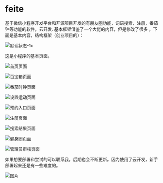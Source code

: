 # feite
基于微信小程序开发平台和开源项目开发的有朋友圈功能，词语搜索，注册，番茄钟等功能的软件，云开发.
基本框架借鉴了一个大佬的内容，但是修改了很多
。下面是基本内容，结构框架（创业项目的）：





![默认状态-1x](https://user-images.githubusercontent.com/99072450/233412158-18408574-7c40-4a00-99c5-73c1066beb11.png)


这是小程序的基本页面。

![首页页面](https://user-images.githubusercontent.com/99072450/233411174-37cace23-2c6e-4710-9f91-4a448762c347.png)


![百宝箱页面](https://user-images.githubusercontent.com/99072450/233411471-8f3e224c-baa0-4d91-9a0d-0d541f0453c2.png)


![番茄时钟页面](https://user-images.githubusercontent.com/99072450/233411498-7e6bc45b-69fd-406f-97d2-c325d904dfd1.png)


![设置运动页面](https://user-images.githubusercontent.com/99072450/233411528-59ffc671-a113-4632-8dfa-33be49ea81c8.png)


![预约入口页面](https://user-images.githubusercontent.com/99072450/233411555-3442d13c-705b-4102-ad34-d1c061033a54.png)


![注册页面](https://user-images.githubusercontent.com/99072450/233411599-516b7bb8-fc78-40af-aa4a-341eb73a6a65.png)


![搜索结果页面](https://user-images.githubusercontent.com/99072450/233411648-04da85eb-870c-4c99-b31e-1247c8842116.png)

![健身圈页面](https://user-images.githubusercontent.com/99072450/233411698-ed734254-5fa7-4d01-888b-8d156d165b82.png)

![管理员审核页面](https://user-images.githubusercontent.com/99072450/233411740-9e5d6800-a3c5-4bd8-8d9d-3b0bec65c1cd.png)

如果想要部署和尝试的可以联系我，后期也会不断更新。因为使用了云开发，新手部署起来还是有一些难度的。

![图片](https://user-images.githubusercontent.com/99072450/233413000-cb71be5d-3ab3-4168-91d0-53a1406d3b86.png)




